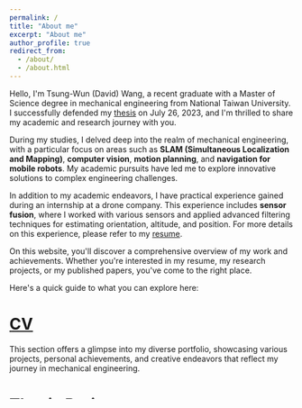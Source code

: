 ```yaml
---
permalink: /
title: "About me"
excerpt: "About me"
author_profile: true
redirect_from: 
  - /about/
  - /about.html
---
```

Hello, I'm Tsung-Wun (David) Wang, a recent graduate with a Master of Science degree in mechanical engineering from National Taiwan University. I successfully defended my [thesis](https://twwang97.github.io/publication/2010-10-01-paper-title-number-2) on July 26, 2023, and I'm thrilled to share my academic and research journey with you.

During my studies, I delved deep into the realm of mechanical engineering, with a particular focus on areas such as <b>SLAM (Simultaneous Localization and Mapping)</b>, <b>computer vision</b>, <b>motion planning</b>, and <b>navigation for mobile robots</b>. My academic pursuits have led me to explore innovative solutions to complex engineering challenges.

In addition to my academic endeavors, I have practical experience gained during an internship at a drone company. This experience includes <b>sensor fusion</b>, where I worked with various sensors and applied advanced filtering techniques for estimating orientation, altitude, and position. For more details on this experience, please refer to my [resume](http://twwang97.github.io/files/professional_standard_resume_0915.pdf).

On this website, you'll discover a comprehensive overview of my work and achievements. Whether you're interested in my resume, my research projects, or my published papers, you've come to the right place.

Here's a quick guide to what you can explore here:

[CV](https://twwang97.github.io/cv/)
======
This section offers a glimpse into my diverse portfolio, showcasing various projects, personal achievements, and creative endeavors that reflect my journey in mechanical engineering.

[Thesis Projects](https://twwang97.github.io/thesis/)
======
Dive deep into the heart of my research as I summarize the contents and highlight my contributions in my master's thesis projects. Gain insights into the exciting world of robotics and engineering.

Feel free to navigate through these sections to learn more about my academic and research endeavors. Whether you're an academic peer, a potential collaborator, or simply someone curious about the world of mechanical engineering, I invite you to explore and connect with me on this journey of innovation and discovery.

Thank you for visiting, and I look forward to sharing my passion for engineering and robotics with you.
